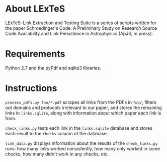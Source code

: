 # About LExTeS
LExTeS: Link Extraction and Testing Suite is a series of scripts written for the paper Schroedinger's Code: A Preliminary Study on Research Source Code Availability and Link Persistence in Astrophysics (ApJS, in press). 

# Requirements
Python 2.7 and the pyPdf and sqlite3 libraries.

# Instructions
`process_pdfs.py foo/*.pdf` scrapes all links from the PDFs in `foo/`, filters out domains and protocols irrelevant to our paper, and stores the remaining links in `links.sqlite`, along with information about which paper each link is from.

`check_links.py` tests each link in the `links.sqlite` database and stores each result to the `checks` column of the database.

`link_data.py` displays information about the results of the `check_links.py` runs: how many links worked consistently, how many only worked in some checks, how many didn't work in any checks, etc.

